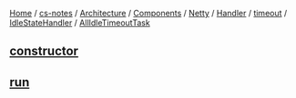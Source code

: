 [Home](https://mengxianbin.github.io) /
[cs-notes](https://mengxianbin.github.io/cs-notes/site) /
[Architecture](https://mengxianbin.github.io/cs-notes/site/Architecture) /
[Components](https://mengxianbin.github.io/cs-notes/site/Architecture/Components) /
[Netty](https://mengxianbin.github.io/cs-notes/site/Architecture/Components/Netty) /
[Handler](https://mengxianbin.github.io/cs-notes/site/Architecture/Components/Netty/Handler) /
[timeout](https://mengxianbin.github.io/cs-notes/site/Architecture/Components/Netty/Handler/timeout) /
[IdleStateHandler](https://mengxianbin.github.io/cs-notes/site/Architecture/Components/Netty/Handler/timeout/IdleStateHandler) /
[AllIdleTimeoutTask](https://mengxianbin.github.io/cs-notes/site/Architecture/Components/Netty/Handler/timeout/IdleStateHandler/AllIdleTimeoutTask)

## [constructor](https://mengxianbin.github.io/cs-notes/site/Architecture/Components/Netty/Handler/timeout/IdleStateHandler/AllIdleTimeoutTask/constructor)

## [run](https://mengxianbin.github.io/cs-notes/site/Architecture/Components/Netty/Handler/timeout/IdleStateHandler/AllIdleTimeoutTask/run)
